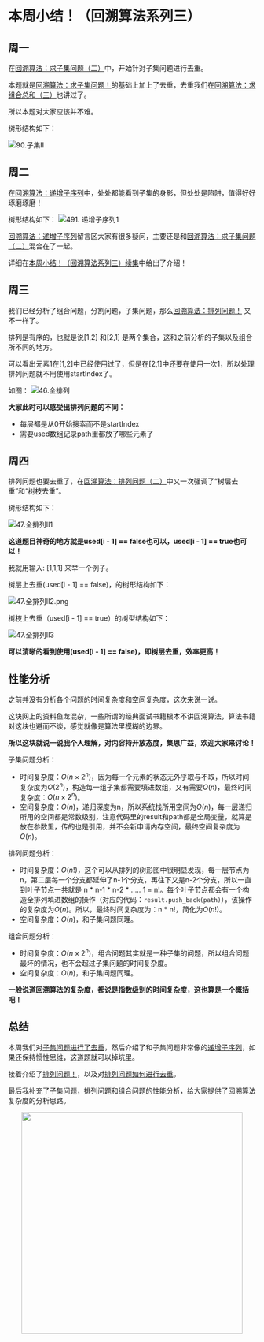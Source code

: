 
# 本周小结！（回溯算法系列三）

## 周一

在[回溯算法：求子集问题（二）](https://programmercarl.com/0090.子集II.html)中，开始针对子集问题进行去重。

本题就是[回溯算法：求子集问题！](https://programmercarl.com/0078.子集.html)的基础上加上了去重，去重我们在[回溯算法：求组合总和（三）](https://programmercarl.com/0040.组合总和II.html)也讲过了。

所以本题对大家应该并不难。

树形结构如下：

![90.子集II](https://file.kamacoder.com/pics/2020111217110449-20230310133150714.png)

## 周二

在[回溯算法：递增子序列](https://programmercarl.com/0491.递增子序列.html)中，处处都能看到子集的身影，但处处是陷阱，值得好好琢磨琢磨！

树形结构如下：
![491. 递增子序列1](https://file.kamacoder.com/pics/20201112170832333-20230310133155209.png)

[回溯算法：递增子序列](https://programmercarl.com/0491.递增子序列.html)留言区大家有很多疑问，主要还是和[回溯算法：求子集问题（二）](https://programmercarl.com/0090.子集II.html)混合在了一起。

详细在[本周小结！（回溯算法系列三）续集](https://mp.weixin.qq.com/s/kSMGHc_YpsqL2j-jb_E_Ag)中给出了介绍！

## 周三

我们已经分析了组合问题，分割问题，子集问题，那么[回溯算法：排列问题！](https://programmercarl.com/0046.全排列.html) 又不一样了。

排列是有序的，也就是说[1,2] 和[2,1] 是两个集合，这和之前分析的子集以及组合所不同的地方。

可以看出元素1在[1,2]中已经使用过了，但是在[2,1]中还要在使用一次1，所以处理排列问题就不用使用startIndex了。

如图：
![46.全排列](https://file.kamacoder.com/pics/20201112170304979-20230310133201250.png)

**大家此时可以感受出排列问题的不同：**

* 每层都是从0开始搜索而不是startIndex
* 需要used数组记录path里都放了哪些元素了

## 周四

排列问题也要去重了，在[回溯算法：排列问题（二）](https://programmercarl.com/0047.全排列II.html)中又一次强调了“树层去重”和“树枝去重”。

树形结构如下：

![47.全排列II1](https://file.kamacoder.com/pics/20201112171930470-20230310133206398.png)

**这道题目神奇的地方就是used[i - 1] == false也可以，used[i - 1] == true也可以！**

我就用输入: [1,1,1] 来举一个例子。

树层上去重(used[i - 1] == false)，的树形结构如下：

![47.全排列II2.png](https://file.kamacoder.com/pics/20201112172230434-20230310133211392.png)

树枝上去重（used[i - 1] == true）的树型结构如下：

![47.全排列II3](https://file.kamacoder.com/pics/20201112172327967-20230310133216389.png)

**可以清晰的看到使用(used[i - 1] == false)，即树层去重，效率更高！**

## 性能分析

之前并没有分析各个问题的时间复杂度和空间复杂度，这次来说一说。

这块网上的资料鱼龙混杂，一些所谓的经典面试书籍根本不讲回溯算法，算法书籍对这块也避而不谈，感觉就像是算法里模糊的边界。

**所以这块就说一说我个人理解，对内容持开放态度，集思广益，欢迎大家来讨论！**

子集问题分析：

* 时间复杂度：$O(n × 2^n)$，因为每一个元素的状态无外乎取与不取，所以时间复杂度为$O(2^n)$，构造每一组子集都需要填进数组，又有需要$O(n)$，最终时间复杂度：$O(n × 2^n)$。
* 空间复杂度：$O(n)$，递归深度为n，所以系统栈所用空间为$O(n)$，每一层递归所用的空间都是常数级别，注意代码里的result和path都是全局变量，就算是放在参数里，传的也是引用，并不会新申请内存空间，最终空间复杂度为$O(n)$。

排列问题分析：

* 时间复杂度：$O(n!)$，这个可以从排列的树形图中很明显发现，每一层节点为n，第二层每一个分支都延伸了n-1个分支，再往下又是n-2个分支，所以一直到叶子节点一共就是 n * n-1 * n-2 * ..... 1 = n!。每个叶子节点都会有一个构造全排列填进数组的操作（对应的代码：`result.push_back(path)`），该操作的复杂度为$O(n)$。所以，最终时间复杂度为：n * n!，简化为$O(n!)$。
* 空间复杂度：$O(n)$，和子集问题同理。

组合问题分析：

* 时间复杂度：$O(n × 2^n)$，组合问题其实就是一种子集的问题，所以组合问题最坏的情况，也不会超过子集问题的时间复杂度。
* 空间复杂度：$O(n)$，和子集问题同理。

**一般说道回溯算法的复杂度，都说是指数级别的时间复杂度，这也算是一个概括吧！**

## 总结

本周我们对[子集问题进行了去重](https://programmercarl.com/0090.子集II.html)，然后介绍了和子集问题非常像的[递增子序列](https://programmercarl.com/0491.递增子序列.html)，如果还保持惯性思维，这道题就可以掉坑里。

接着介绍了[排列问题！](https://programmercarl.com/0046.全排列.html)，以及对[排列问题如何进行去重](https://programmercarl.com/0047.全排列II.html)。

最后我补充了子集问题，排列问题和组合问题的性能分析，给大家提供了回溯算法复杂度的分析思路。



<div align="center"><img src=https://code-thinking.cdn.bcebos.com/pics/01二维码.jpg width=450> </img></div>

